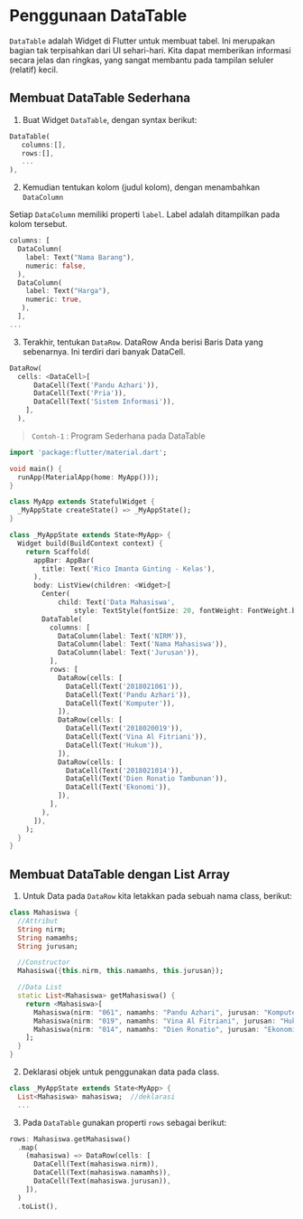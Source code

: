 # Penggunaan DataTable

`DataTable` adalah Widget di Flutter untuk membuat tabel. 
Ini merupakan bagian tak terpisahkan dari UI sehari-hari. 
Kita dapat memberikan informasi secara jelas dan ringkas, yang sangat membantu pada tampilan seluler (relatif) kecil.

## Membuat DataTable Sederhana

1. Buat Widget `DataTable`, dengan syntax berikut: 

```dart
DataTable(
   columns:[],
   rows:[],
   ...
),
```

2. Kemudian tentukan kolom (judul kolom), dengan menambahkan `DataColumn`

Setiap `DataColumn` memiliki properti `label`. Label adalah ditampilkan pada kolom tersebut.

```dart
columns: [
  DataColumn(
    label: Text("Nama Barang"),
    numeric: false,
  ),
  DataColumn(
    label: Text("Harga"),
    numeric: true,
   ),
  ],
...
```

3. Terakhir, tentukan `DataRow`. DataRow Anda berisi Baris Data yang sebenarnya. Ini terdiri dari banyak DataCell.

```dart
DataRow(
  cells: <DataCell>[
      DataCell(Text('Pandu Azhari')),
      DataCell(Text('Pria')),
      DataCell(Text('Sistem Informasi')),
    ],
  ),
```

> `Contoh-1` : Program Sederhana pada DataTable

```dart
import 'package:flutter/material.dart';

void main() {
  runApp(MaterialApp(home: MyApp()));
}

class MyApp extends StatefulWidget {
  _MyAppState createState() => _MyAppState();
}

class _MyAppState extends State<MyApp> {
  Widget build(BuildContext context) {
    return Scaffold(
      appBar: AppBar(
        title: Text('Rico Imanta Ginting - Kelas'),
      ),
      body: ListView(children: <Widget>[
        Center(
            child: Text('Data Mahasiswa',
                style: TextStyle(fontSize: 20, fontWeight: FontWeight.bold))),
        DataTable(
          columns: [
            DataColumn(label: Text('NIRM')),
            DataColumn(label: Text('Nama Mahasiswa')),
            DataColumn(label: Text('Jurusan')),
          ],
          rows: [
            DataRow(cells: [
              DataCell(Text('2018021061')),
              DataCell(Text('Pandu Azhari')),
              DataCell(Text('Komputer')),
            ]),
            DataRow(cells: [
              DataCell(Text('2018020019')),
              DataCell(Text('Vina Al Fitriani')),
              DataCell(Text('Hukum')),
            ]),
            DataRow(cells: [
              DataCell(Text('2018021014')),
              DataCell(Text('Dien Ronatio Tambunan')),
              DataCell(Text('Ekonomi')),
            ]),
          ],
        ),
      ]),
    );
  }
}
```

## Membuat DataTable dengan List Array

1. Untuk Data pada `DataRow` kita letakkan pada sebuah nama class, berikut:

```dart
class Mahasiswa {
  //Attribut
  String nirm;
  String namamhs;
  String jurusan;

  //Constructor
  Mahasiswa({this.nirm, this.namamhs, this.jurusan});

  //Data List
  static List<Mahasiswa> getMahasiswa() {
    return <Mahasiswa>[
      Mahasiswa(nirm: "061", namamhs: "Pandu Azhari", jurusan: "Komputer"),
      Mahasiswa(nirm: "019", namamhs: "Vina Al Fitriani", jurusan: "Hukum"),
      Mahasiswa(nirm: "014", namamhs: "Dien Ronatio", jurusan: "Ekonomi"),
    ];
  }
}
```

2. Deklarasi objek untuk penggunakan data pada class.

```dart
class _MyAppState extends State<MyApp> {
  List<Mahasiswa> mahasiswa;  //deklarasi
  ...
```

3. Pada `DataTable` gunakan properti `rows` sebagai berikut:

```dart
rows: Mahasiswa.getMahasiswa()
  .map(
    (mahasiswa) => DataRow(cells: [
      DataCell(Text(mahasiswa.nirm)),
      DataCell(Text(mahasiswa.namamhs)),
      DataCell(Text(mahasiswa.jurusan)),
    ]),
  )
  .toList(),
```
  

